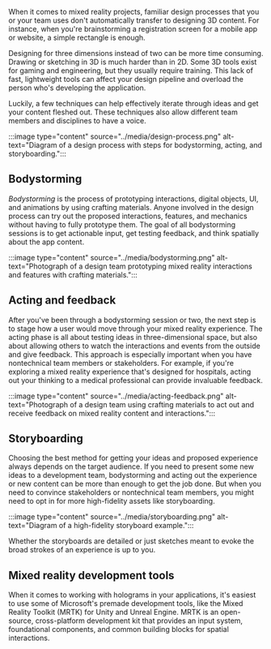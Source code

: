 When it comes to mixed reality projects, familiar design processes that you or your team uses don't automatically transfer to designing 3D content. For instance, when you're brainstorming a registration screen for a mobile app or website, a simple rectangle is enough.

Designing for three dimensions instead of two can be more time consuming. Drawing or sketching in 3D is much harder than in 2D. Some 3D tools exist for gaming and engineering, but they usually require training. This lack of fast, lightweight tools can affect your design pipeline and overload the person who's developing the application.

Luckily, a few techniques can help effectively iterate through ideas and get your content fleshed out. These techniques also allow different team members and disciplines to have a voice.

:::image type="content" source="../media/design-process.png" alt-text="Diagram of a design process with steps for bodystorming, acting, and storyboarding.":::

## Bodystorming

*Bodystorming* is the process of prototyping interactions, digital objects, UI, and animations by using crafting materials. Anyone involved in the design process can try out the proposed interactions, features, and mechanics without having to fully prototype them. The goal of all bodystorming sessions is to get actionable input, get testing feedback, and think spatially about the app content.

:::image type="content" source="../media/bodystorming.png" alt-text="Photograph of a design team prototyping mixed reality interactions and features with crafting materials.":::

## Acting and feedback

After you've been through a bodystorming session or two, the next step is to stage how a user would move through your mixed reality experience. The acting phase is all about testing ideas in three-dimensional space, but also about allowing others to watch the interactions and events from the outside and give feedback. This approach is especially important when you have nontechnical team members or stakeholders. For example, if you're exploring a mixed reality experience that's designed for hospitals, acting out your thinking to a medical professional can provide invaluable feedback.

:::image type="content" source="../media/acting-feedback.png" alt-text="Photograph of a design team using crafting materials to act out and receive feedback on mixed reality content and interactions.":::

## Storyboarding

Choosing the best method for getting your ideas and proposed experience always depends on the target audience. If you need to present some new ideas to a development team, bodystorming and acting out the experience or new content can be more than enough to get the job done. But when you need to convince stakeholders or nontechnical team members, you might need to opt in for more high-fidelity assets like storyboarding.

:::image type="content" source="../media/storyboarding.png" alt-text="Diagram of a high-fidelity storyboard example.":::

Whether the storyboards are detailed or just sketches meant to evoke the broad strokes of an experience is up to you.

## Mixed reality development tools

When it comes to working with holograms in your applications, it's easiest to use some of Microsoft's premade development tools, like the Mixed Reality Toolkit (MRTK) for Unity and Unreal Engine. MRTK is an open-source, cross-platform development kit that provides an input system, foundational components, and common building blocks for spatial interactions.
